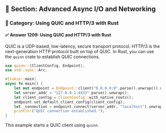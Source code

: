 ## 📘 Section: Advanced Async I/O and Networking  
### 🔹 Category: Using QUIC and HTTP/3 with Rust  
#### ✅ Answer 1209: Using QUIC and HTTP/3 with Rust

QUIC is a UDP-based, low-latency, secure transport protocol. HTTP/3 is the next-generation HTTP protocol built on top of QUIC. In Rust, you can use the `quinn` crate to establish QUIC connections.

```rust
use quinn::{ClientConfig, Endpoint};
use std::sync::Arc;

#[tokio::main]
async fn main() {
    let mut endpoint = Endpoint::client("0.0.0.0:0".parse().unwrap()).unwrap();
    let server_addr = "127.0.0.1:4433".parse().unwrap();
    let client_config = ClientConfig::with_native_roots();
    endpoint.set_default_client_config(client_config);
    let _connection = endpoint.connect(server_addr, "localhost").unwrap().await.unwrap();
    println!("QUIC connection established.");
}
```

This example starts a QUIC client using `quinn`.
